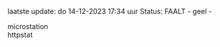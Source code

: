 laatste update: 
do 14-12-2023 17:34   uur 
Status: FAALT - geel - 
<div class="service Y">microstation</div><div class="service G">httpstat</div>
